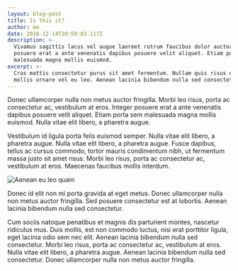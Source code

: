 ```yaml
---
layout: blog-post
title: Is this it?
author: me
date: 2018-12-14T20:59:03.117Z
description: >-
  Vivamus sagittis lacus vel augue laoreet rutrum faucibus dolor auctor. Integer
  posuere erat a ante venenatis dapibus posuere velit aliquet. Etiam porta sem
  malesuada magna mollis euismod.
excerpt: >-
  Cras mattis consectetur purus sit amet fermentum. Nullam quis risus eget urna
  mollis ornare vel eu leo. Aenean lacinia bibendum nulla sed consectetur.
---
```

Donec ullamcorper nulla non metus auctor fringilla. Morbi leo risus, porta ac consectetur ac, vestibulum at eros. Integer posuere erat a ante venenatis dapibus posuere velit aliquet. Etiam porta sem malesuada magna mollis euismod. Nulla vitae elit libero, a pharetra augue.Vestibulum id ligula porta felis euismod semper. Nulla vitae elit libero, a pharetra augue. Nulla vitae elit libero, a pharetra augue. Fusce dapibus, tellus ac cursus commodo, tortor mauris condimentum nibh, ut fermentum massa justo sit amet risus. Morbi leo risus, porta ac consectetur ac, vestibulum at eros. Maecenas faucibus mollis interdum.

![Aenean eu leo quam](/assets/images/uploads/gelsenkirchen_nordstern.jpg "Praesent commodo cursus magna")

Donec id elit non mi porta gravida at eget metus. Donec ullamcorper nulla non metus auctor fringilla. Sed posuere consectetur est at lobortis. Aenean lacinia bibendum nulla sed consectetur.Cum sociis natoque penatibus et magnis dis parturient montes, nascetur ridiculus mus. Duis mollis, est non commodo luctus, nisi erat porttitor ligula, eget lacinia odio sem nec elit. Aenean lacinia bibendum nulla sed consectetur. Morbi leo risus, porta ac consectetur ac, vestibulum at eros. Nulla vitae elit libero, a pharetra augue. Aenean lacinia bibendum nulla sed consectetur. Donec ullamcorper nulla non metus auctor fringilla.
